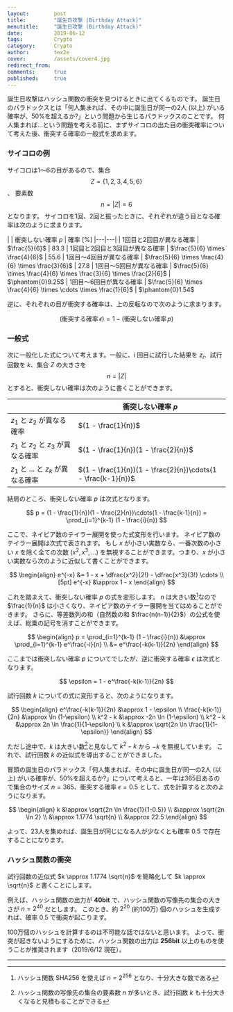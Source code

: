 ```yaml
---
layout:        post
title:         "誕生日攻撃 (Birthday Attack)"
menutitle:     "誕生日攻撃 (Birthday Attack)"
date:          2019-06-12
tags:          Crypto
category:      Crypto
author:        tex2e
cover:         /assets/cover4.jpg
redirect_from:
comments:      true
published:     true
---
```


誕生日攻撃はハッシュ関数の衝突を見つけるときに出てくるものです。
誕生日のパラドックスとは「何人集まれば、その中に誕生日が同一の2人 (以上) がいる確率が、50%を超えるか?」という問題から生じるパラドックスのことです。
何人集まれば...という問題を考える前に、まずサイコロの出た目の衝突確率について考えた後、衝突する確率の一般式を求めます。

### サイコロの例

サイコロは1〜6の目があるので、集合 $$Z = \{1,2,3,4,5,6\}$$、
要素数 $$n = \left| Z \right| = 6$$ となります。
サイコロを1回、2回と振ったときに、それぞれが違う目となる確率は次のように求まります。

| | 衝突しない確率 $p$ | 確率 [%]
|---|---|
| 1回目と2回目が異なる確率 | $\frac{5}{6}$ | $83.3$
| 1回目と2回目と3回目が異なる確率 | $\frac{5}{6} \times \frac{4}{6}$ | $55.6$
| 1回目〜4回目が異なる確率 | $\frac{5}{6} \times \frac{4}{6} \times \frac{3}{6}$ | $27.8$
| 1回目〜5回目が異なる確率 | $\frac{5}{6} \times \frac{4}{6} \times \frac{3}{6} \times \frac{2}{6}$ | $\phantom{0}9.25$
| 1回目〜6回目が異なる確率 | $\frac{5}{6} \times \frac{4}{6} \times \cdots \times \frac{1}{6}$ | $\phantom{0}1.54$

逆に、それぞれの目が衝突する確率は、上の反転なので次のように求まります。

$$
  (\text{衝突する確率}\, \epsilon) = 1 - (\text{衝突しない確率}\, p)
$$

### 一般式

次に一般化した式について考えます。一般に、$i$ 回目に試行した結果を $z_i$、試行回数を $k$、集合 $Z$ の大きさを
$$n = \left| Z \right|$$ とすると、衝突しない確率は次のように書くことができます。

| | 衝突しない確率 $p$
|---|---|
| $z_1$ と $z_2$ が異なる確率 | $(1 - \frac{1}{n})$
| $z_1$ と $z_2$ と $z_3$ が異なる確率 | $(1 - \frac{1}{n})(1 - \frac{2}{n})$
| $z_1$ と ... と $z_k$ が異なる確率 | $(1 - \frac{1}{n})(1 - \frac{2}{n})\cdots(1 - \frac{k-1}{n})$

結局のところ、衝突しない確率 $p$ は次式となります。

$$
p =
(1 - \frac{1}{n})(1 - \frac{2}{n})\cdots(1 - \frac{k-1}{n}) = \prod_{i=1}^{k-1} (1 - \frac{i}{n})
$$

ここで、ネイピア数のテイラー展開を使った式変形を行います。
ネイピア数のテイラー展開は次式で表されます。
もし $x$ が小さい実数なら、一番次数の小さい $x$ を除く全ての次数 ($x^2, x^3, ...$) を無視することができます。つまり、$x$ が小さい実数なら次のように近似して書くことができます。

$$
\begin{align}
e^{-x} &= 1 - x + \dfrac{x^2}{2!} - \dfrac{x^3}{3!} \cdots \\[5pt]
e^{-x} &\approx 1 - x
\end{align}
$$

これを踏まえて、衝突しない確率 $p$ の式を変形します。
$n$ は大きい数[^1]なので $\frac{1}{n}$ は小さくなり、ネイピア数のテイラー展開を当てはめることができます。
さらに、等差数列の和（自然数の和 $\frac{n(n-1)}{2}$）の公式を使えば、総乗の記号を消すことができます。

$$
\begin{align}
p =
\prod_{i=1}^{k-1} (1 - \frac{i}{n})
&\approx \prod_{i=1}^{k-1} e^\frac{-i}{n} \\
&= e^\frac{-k(k-1)}{2n}
\end{align}
$$

ここまでは衝突しない確率 $p$ についてでしたが、逆に衝突する確率 $\epsilon$ は次式となります。

$$
\epsilon = 1 - e^\frac{-k(k-1)}{2n}
$$

試行回数 $k$ についての式に変形すると、次のようになります。

$$
\begin{align}
e^\frac{-k(k-1)}{2n} &\approx 1 - \epsilon \\
\frac{-k(k-1)}{2n} &\approx \ln (1-\epsilon) \\
k^2 - k &\approx -2n \ln (1-\epsilon) \\
k^2 - k &\approx 2n \ln \frac{1}{1-\epsilon} \\
k &\approx \sqrt{2n \ln \frac{1}{1-\epsilon}}
\end{align}
$$

ただし途中で、$k$ は大きい数[^2]と見なして $k^2 - k$ から $-k$ を無視しています。
これで、試行回数 $k$ の近似式を導出することができました。

冒頭の誕生日のパラドックス「何人集まれば、その中に誕生日が同一の2人 (以上) がいる確率が、50%を超えるか?」について考えると、一年は365日あるので集合のサイズ $n=365$、衝突する確率 $\epsilon = 0.5$ として、式を計算すると次のようになります。

$$
\begin{align}
k &\approx \sqrt{2n \ln \frac{1}{1-0.5}} \\
&\approx \sqrt{2n \ln 2} \\
&\approx 1.1774 \sqrt{n} \\
&\approx 22.5
\end{align}
$$

よって、23人を集めれば、誕生日が同じになる人が少なくとも確率 $0.5$ で存在することになります。


### ハッシュ関数の衝突

試行回数の近似式 $k \approx 1.1774 \sqrt{n}$ を簡略化して $k \approx \sqrt{n}$ と書くことにします。

例えば、ハッシュ関数の出力が **40bit** で、ハッシュ関数の写像先の集合の大きさが $n = 2^{40}$ だとします。
このとき、約 $2^{20}$ (約100万) 個のハッシュを生成すれば、確率 $0.5$ で衝突が起こります。

100万個のハッシュを計算するのは不可能な話ではないと思います。
よって、衝突が起きないようにするために、ハッシュ関数の出力は **256bit** 以上のものを使うことが推奨されます（2019/6/12 現在）。

---

[^1]: ハッシュ関数 SHA256 を使えば $n = 2^{256}$ となり、十分大きな数である
[^2]: ハッシュ関数の写像先の集合の要素数 $n$ が多いとき、試行回数 $k$ も十分大きくなると見積もることができる
